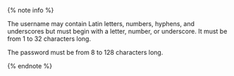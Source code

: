 {% note info %}

The username may contain Latin letters, numbers, hyphens, and underscores but must begin with a letter, number, or underscore. It must be from 1 to 32 characters long.


The password must be from 8 to 128 characters long.


{% endnote %}
